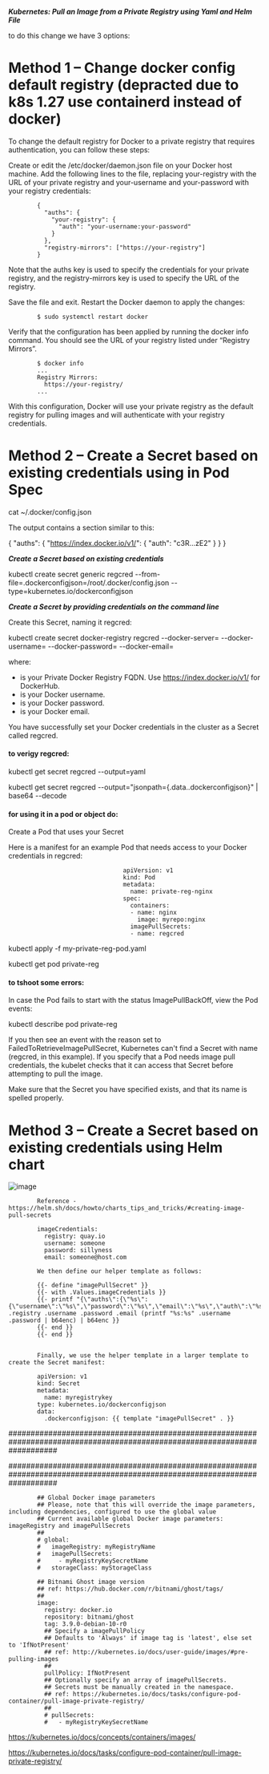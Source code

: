 

***Kubernetes: Pull an Image from a Private Registry using Yaml and Helm File***


to do this change we have 3 options:



# Method 1 – Change docker config default registry (depracted due to k8s 1.27 use containerd instead of docker)

To change the default registry for Docker to a private registry that requires authentication, you can follow these steps:

Create or edit the /etc/docker/daemon.json file on your Docker host machine.
Add the following lines to the file, replacing your-registry with the URL of your private registry and your-username and your-password with your registry credentials:

            {
              "auths": {
                "your-registry": {
                  "auth": "your-username:your-password"
                }
              },
              "registry-mirrors": ["https://your-registry"]
            }

Note that the auths key is used to specify the credentials for your private registry, and the registry-mirrors key is used to specify the URL of the registry.

Save the file and exit.
Restart the Docker daemon to apply the changes:

            $ sudo systemctl restart docker
            
Verify that the configuration has been applied by running the docker info command. You should see the URL of your registry listed under “Registry Mirrors”.

            $ docker info
            ...
            Registry Mirrors:
              https://your-registry/
            ...

With this configuration, Docker will use your private registry as the default registry for pulling images and will authenticate with your registry credentials.


# Method 2 – Create a Secret based on existing credentials using in Pod Spec


cat ~/.docker/config.json

The output contains a section similar to this:


{
    "auths": {
        "https://index.docker.io/v1/": {
            "auth": "c3R...zE2"
        }
    }
}



***Create a Secret based on existing credentials***


kubectl create secret generic regcred     --from-file=.dockerconfigjson=/root/.docker/config.json     --type=kubernetes.io/dockerconfigjson



***Create a Secret by providing credentials on the command line***

Create this Secret, naming it regcred:

kubectl create secret docker-registry regcred --docker-server=<your-registry-server> --docker-username=<your-name> --docker-password=<your-pword> --docker-email=<your-email>

where:

- <your-registry-server> is your Private Docker Registry FQDN. Use https://index.docker.io/v1/ for DockerHub.
- <your-name> is your Docker username.
- <your-pword> is your Docker password.
- <your-email> is your Docker email.


You have successfully set your Docker credentials in the cluster as a Secret called regcred.


#### to verigy regcred:


kubectl get secret regcred --output=yaml


kubectl get secret regcred --output="jsonpath={.data.\.dockerconfigjson}" | base64 --decode


#### for using it in a pod or object do:

Create a Pod that uses your Secret 

Here is a manifest for an example Pod that needs access to your Docker credentials in regcred:


                                    
                                    apiVersion: v1
                                    kind: Pod
                                    metadata:
                                      name: private-reg-nginx
                                    spec:
                                      containers:
                                      - name: nginx
                                        image: myrepo:nginx
                                      imagePullSecrets:
                                      - name: regcred
                                    


kubectl apply -f my-private-reg-pod.yaml


kubectl get pod private-reg


#### to tshoot some errors:

In case the Pod fails to start with the status ImagePullBackOff, view the Pod events:


kubectl describe pod private-reg


If you then see an event with the reason set to FailedToRetrieveImagePullSecret, Kubernetes can't find a Secret with name (regcred, in this example). If you specify that a Pod needs image pull credentials, the kubelet checks that it can access that Secret before attempting to pull the image.

Make sure that the Secret you have specified exists, and that its name is spelled properly.


# Method 3 – Create a Secret based on existing credentials using Helm chart

![image](https://github.com/zizitizi/my-devops-Roadmap/assets/123273835/b652d4ea-6849-4a53-bff6-5ab361fbdb97)

            Reference - https://helm.sh/docs/howto/charts_tips_and_tricks/#creating-image-pull-secrets
            
            imageCredentials:
              registry: quay.io
              username: someone
              password: sillyness
              email: someone@host.com
              
            We then define our helper template as follows:
            
            {{- define "imagePullSecret" }}
            {{- with .Values.imageCredentials }}
            {{- printf "{\"auths\":{\"%s\":{\"username\":\"%s\",\"password\":\"%s\",\"email\":\"%s\",\"auth\":\"%s\"}}}" .registry .username .password .email (printf "%s:%s" .username .password | b64enc) | b64enc }}
            {{- end }}
            {{- end }}
            
            
            Finally, we use the helper template in a larger template to create the Secret manifest:
            
            apiVersion: v1
            kind: Secret
            metadata:
              name: myregistrykey
            type: kubernetes.io/dockerconfigjson
            data:
              .dockerconfigjson: {{ template "imagePullSecret" . }}

###########################################################################################################################

###########################################################################################################################




            ## Global Docker image parameters
            ## Please, note that this will override the image parameters, including dependencies, configured to use the global value
            ## Current available global Docker image parameters: imageRegistry and imagePullSecrets
            ##
            # global:
            #   imageRegistry: myRegistryName
            #   imagePullSecrets:
            #     - myRegistryKeySecretName
            #   storageClass: myStorageClass
            
            ## Bitnami Ghost image version
            ## ref: https://hub.docker.com/r/bitnami/ghost/tags/
            ##
            image:
              registry: docker.io
              repository: bitnami/ghost
              tag: 3.9.0-debian-10-r0
              ## Specify a imagePullPolicy
              ## Defaults to 'Always' if image tag is 'latest', else set to 'IfNotPresent'
              ## ref: http://kubernetes.io/docs/user-guide/images/#pre-pulling-images
              ##
              pullPolicy: IfNotPresent
              ## Optionally specify an array of imagePullSecrets.
              ## Secrets must be manually created in the namespace.
              ## ref: https://kubernetes.io/docs/tasks/configure-pod-container/pull-image-private-registry/
              ##
              # pullSecrets:
              #   - myRegistryKeySecretName



https://kubernetes.io/docs/concepts/containers/images/

https://kubernetes.io/docs/tasks/configure-pod-container/pull-image-private-registry/





